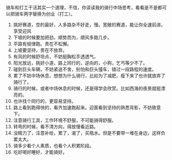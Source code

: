 骑车和打工干活其实一个道理，不信，你读读我的骑行中场思考，看看是不是都可以把骑车两字替换为创业（打工）。

1. 挑好赛道，空的最好，人多路杂不好走，慢。宽敞的赛道，能让你全速前进，享受迎风
2. 下坡的时候要加把劲，顺势而为，顺风多跑几步。
3. 平路有规律跑。贵在不松懈。
4. 上坡要坚持，贵在不放弃。
5. 有风的时候舒坦点，不妨挺胸松手透透气。
6. 阳光放远，挑好小道，路上同行的，逆向的，小狗，乞丐等少不了。
7. 碰到巨头车辆，不妨紧追不舍，别怕和巨头撞车，错过一段路程的速度。
8. 累了不妨中场休息，想想为什么骑行，比如为了减肥，瘦下来了也许就放弃了骑行了。
9. 骑行的时候，或者中场休息的时候，还是得学会欣赏。比如西海的夜景就挺漂亮的。
10. 也许找个同行的，更容易坚持。
11. 路上看到跑得快的，看齐加速跑起来。迎面看到坚持的熟悉背影，不妨致意下。
12. 注意骑行工具，工作环境不舒服，不可能骑得舒服。
13. 转弯的时候，看不清方向，得放慢看近路。
14. 没精力了，注意补给，累了，渴了，买瓶水。但是不要带一堆在身边，这样负累太大。
15. 骑多少看个人素质，也看个人积累阶段。
16. 吃好喝好睡好，才能骑好。

<!--stackedit_data:
eyJoaXN0b3J5IjpbMTA0ODk0NDEzNF19
-->